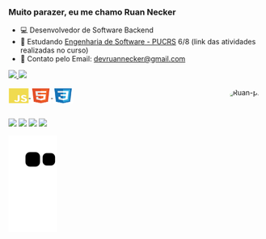 ### Muito parazer, eu me chamo Ruan Necker

- 💻 Desenvolvedor de Software Backend
- 📒 Estudando [Engenharia de Software - PUCRS](https://github.com/necker1400/EngenhariaDeSoftwarePUCRS) 6/8 (link das atividades realizadas no curso)
- 📧 Contato pelo Email: devruannecker@gmail.com

</div>
  <a href="https://github.com/necker1400">
  <img height="150em" src="https://github-readme-stats.vercel.app/api?username=necker1400&show_icons=true&theme=dark&include_all_commits=true&count_private=true"/>
  <img height="130em" src="https://github-readme-stats.vercel.app/api/top-langs/?username=necker1400&layout=compact&langs_count=7&theme=dark"/>
</div>

<div style="display: inline_block"><br>
  <img align="center" alt="Rafa-Js" height="30" width="40" src="https://raw.githubusercontent.com/devicons/devicon/master/icons/javascript/javascript-plain.svg">
  <img align="center" alt="Ruan-HTML" height="30" width="40" src="https://raw.githubusercontent.com/devicons/devicon/master/icons/html5/html5-original.svg">
  <img align="center" alt="Ruan-CSS" height="30" width="40" src="https://raw.githubusercontent.com/devicons/devicon/master/icons/css3/css3-original.svg">
  <img align="right" alt="Ruan-pic" height="150" style="border-radius:50px;" src="https://media-exp1.licdn.com/dms/image/C4E0BAQEcdnFl0-fksQ/company-logo_200_200/0/1645878450831?e=1677715200&v=beta&t=xm8q9d20oIbbMdsq0ky8ozVQrp97aWbQ9XYo0gyIHgM">
</div>

##

<div> 
  <a href="https://www.linkedin.com/in/ruan-necker001/" target="_blank"><img src="https://img.shields.io/badge/-LinkedIn-%230077B5?style=for-the-badge&logo=linkedin&logoColor=white" target="_blank"></a>
  <a href="https://twitter.com/necker1400" target="_blank"><img src="https://img.shields.io/badge/Twitter-1DA1F2?style=for-the-badge&logo=twitter&logoColor=white" target="_blank"></a>
  <a href = "mailto:derruannecker@gmail.com"><img src="https://img.shields.io/badge/-Gmail-%23333?style=for-the-badge&logo=gmail&logoColor=white" target="_blank"></a>
  <a href="https://instagram.com/ruan.necker" target="_blank"><img src="https://img.shields.io/badge/-Instagram-%23E4405F?style=for-the-badge&logo=instagram&logoColor=white" target="_blank"></a>

![Snake animation](https://github.com/rafaballerini/rafaballerini/blob/output/github-contribution-grid-snake.svg)
